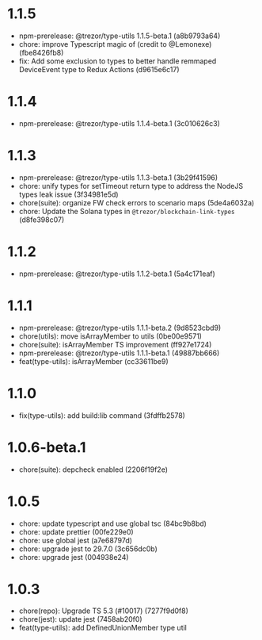 # 1.1.5

-   npm-prerelease: @trezor/type-utils 1.1.5-beta.1 (a8b9793a64)
-   chore: improve Typescript magic of (credit to @Lemonexe) (fbe8426fb8)
-   fix: Add some exclusion to types to better handle remmaped DeviceEvent type to Redux Actions (d9615e6c17)

# 1.1.4

-   npm-prerelease: @trezor/type-utils 1.1.4-beta.1 (3c010626c3)

# 1.1.3

-   npm-prerelease: @trezor/type-utils 1.1.3-beta.1 (3b29f41596)
-   chore: unify types for setTimeout return type to address the NodeJS types leak issue (3f34981e5d)
-   chore(suite): organize FW check errors to scenario maps (5de4a6032a)
-   chore: Update the Solana types in `@trezor/blockchain-link-types` (d8fe398c07)

# 1.1.2

-   npm-prerelease: @trezor/type-utils 1.1.2-beta.1 (5a4c171eaf)

# 1.1.1

-   npm-prerelease: @trezor/type-utils 1.1.1-beta.2 (9d8523cbd9)
-   chore(utils): move isArrayMember to utils (0be00e9571)
-   chore(suite): isArrayMember TS improvement (ff927e1724)
-   npm-prerelease: @trezor/type-utils 1.1.1-beta.1 (49887bb666)
-   feat(type-utils): isArrayMember (cc33611be9)

# 1.1.0

-   fix(type-utils): add build:lib command (3fdffb2578)

# 1.0.6-beta.1

-   chore(suite): depcheck enabled (2206f19f2e)

# 1.0.5

-   chore: update typescript and use global tsc (84bc9b8bd)
-   chore: update prettier (00fe229e0)
-   chore: use global jest (a7e68797d)
-   chore: upgrade jest to 29.7.0 (3c656dc0b)
-   chore: upgrade jest (004938e24)

# 1.0.3

-   chore(repo): Upgrade TS 5.3 (#10017) (7277f9d0f8)
-   chore(jest): update jest (7458ab20f0)
-   feat(type-utils): add DefinedUnionMember type util
